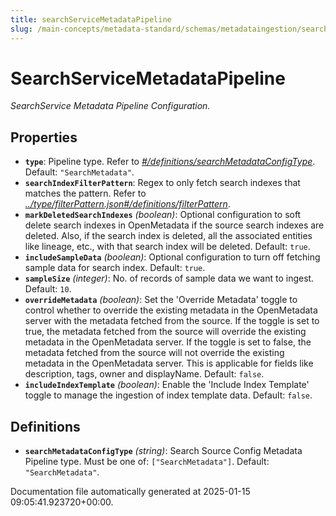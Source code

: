 ```yaml
---
title: searchServiceMetadataPipeline
slug: /main-concepts/metadata-standard/schemas/metadataingestion/searchservicemetadatapipeline
---
```


# SearchServiceMetadataPipeline

*SearchService Metadata Pipeline Configuration.*

## Properties

- **`type`**: Pipeline type. Refer to *[#/definitions/searchMetadataConfigType](#definitions/searchMetadataConfigType)*. Default: `"SearchMetadata"`.
- **`searchIndexFilterPattern`**: Regex to only fetch search indexes that matches the pattern. Refer to *[../type/filterPattern.json#/definitions/filterPattern](#/type/filterPattern.json#/definitions/filterPattern)*.
- **`markDeletedSearchIndexes`** *(boolean)*: Optional configuration to soft delete search indexes in OpenMetadata if the source search indexes are deleted. Also, if the search index is deleted, all the associated entities like lineage, etc., with that search index will be deleted. Default: `true`.
- **`includeSampleData`** *(boolean)*: Optional configuration to turn off fetching sample data for search index. Default: `true`.
- **`sampleSize`** *(integer)*: No. of records of sample data we want to ingest. Default: `10`.
- **`overrideMetadata`** *(boolean)*: Set the 'Override Metadata' toggle to control whether to override the existing metadata in the OpenMetadata server with the metadata fetched from the source. If the toggle is set to true, the metadata fetched from the source will override the existing metadata in the OpenMetadata server. If the toggle is set to false, the metadata fetched from the source will not override the existing metadata in the OpenMetadata server. This is applicable for fields like description, tags, owner and displayName. Default: `false`.
- **`includeIndexTemplate`** *(boolean)*: Enable the 'Include Index Template' toggle to manage the ingestion of index template data. Default: `false`.
## Definitions

- **`searchMetadataConfigType`** *(string)*: Search Source Config Metadata Pipeline type. Must be one of: `["SearchMetadata"]`. Default: `"SearchMetadata"`.


Documentation file automatically generated at 2025-01-15 09:05:41.923720+00:00.
